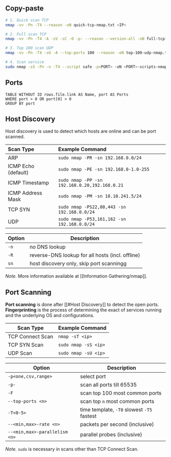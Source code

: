 ## Copy-paste
```bash
# 1. Quick scan TCP
nmap -vv -Pn -T4 --reason -oN quick-tcp-nmap.txt <IP>

# 2. Full scan TCP
nmap -vv -Pn -T4 -A -sV -sC -O -p- --reason --version-all -oN full-tcp-nmap.txt <IP>

# 3. Top 100 scan UDP
nmap -vv -Pn -T4 -sU -A --top-ports 100 --reason -oN top-100-udp-nmap.txt <IP>

# 4. Scan service
sudo nmap -sS -Pn -n -T4 --script safe -p<PORT> -oN <PORT>-scripts-nmap.txt <IP>
```

## Ports
```dataview
TABLE WITHOUT ID rows.file.link AS Name, port AS Ports
WHERE port > 0 OR port[0] > 0
GROUP BY port
```

## Host Discovery
Host discovery is used to detect which hosts are online and can be port scanned.

| Scan Type           | Example Command                               |
|:------------------- |:--------------------------------------------- |
| ARP                 | `sudo nmap -PR -sn 192.168.0.0/24`            |
| ICMP Echo (default) | `sudo nmap -PE -sn 192.168.0-1.0-255`         |
| ICMP Timestamp      | `sudo nmap -PP -sn 192.168.0.20,192.168.0.21` |
| ICMP Address Mask   | `sudo nmap -PM -sn 10.10.241.5/24`            |
| TCP SYN             | `sudo nmap -PS22,80,443 -sn 192.168.0.0/24`   |
| UDP                 | `sudo nmap -P53,161,162 -sn 192.168.0.0/24`   |

| Option | Description                                      |
| ------ | ------------------------------------------------ |
| `-n`   | no DNS lookup                                    |
| `-R`   | reverse-DNS lookup for all hosts (incl. offline) |
| `sn`   | host discovery only, skip port scanningg         |

*Note.* More information available at [[Information Gathering/nmap]].

## Port Scanning
**Port scanning** is done after [[#Host Discovery]] to detect the open ports. **Fingerprinting** is the process of determining the exact of services running and the underlying OS and configurations.

| Scan Type        | Example Command      |
| ---------------- | -------------------- |
| TCP Connect Scan | `nmap -sT <ip>`      |
| TCP SYN Scan     | `sudo nmap -sS <ip>` |
| UDP Scan         | `sudo nmap -sU <ip>` |

| Option                        | Description                                |
| ----------------------------- | ------------------------------------------ |
| `-p<one,csv,range>`           | select port                                |
| `-p-`                         | scan all ports till 65535                  |
| `-F`                          | scan top 100 most common ports             |
| `--top-ports <n>`            | scan top `n` most common ports             |
| `-T<0-5>`                     | time template, `-T0` slowest `-T5` fastest |
| `--<min,max>-rate <n>`        | packets per second (inclusive)             |
| `--<min,max>-parallelism <n>` | parallel probes (inclusive)                |

*Note.* `sudo` is necessary in scans other than TCP Connect Scan.